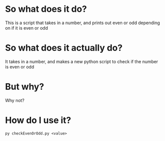 # So what does it do?
This is a script that takes in a number, and prints out even or odd depending on if it is even or odd
# So what does it actually do?
It takes in a number, and makes a new python script to check if the number is even or odd
# But why?
Why not?
# How do I use it?
`py checkEvenOrOdd.py <value>`
